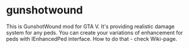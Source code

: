 # gunshotwound
This is GunshotWound mod for GTA V. It's providing realistic damage system for any peds.
You can create your variations of enhancement for peds with IEnhancedPed interface.
How to do that - check Wiki-page.
